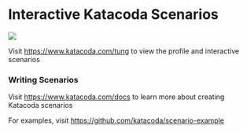 # Interactive Katacoda Scenarios

[![](http://shields.katacoda.com/katacoda/tung/count.svg)](https://www.katacoda.com/tung "Get your profile on Katacoda.com")

Visit https://www.katacoda.com/tung to view the profile and interactive scenarios

### Writing Scenarios
Visit https://www.katacoda.com/docs to learn more about creating Katacoda scenarios

For examples, visit https://github.com/katacoda/scenario-example
